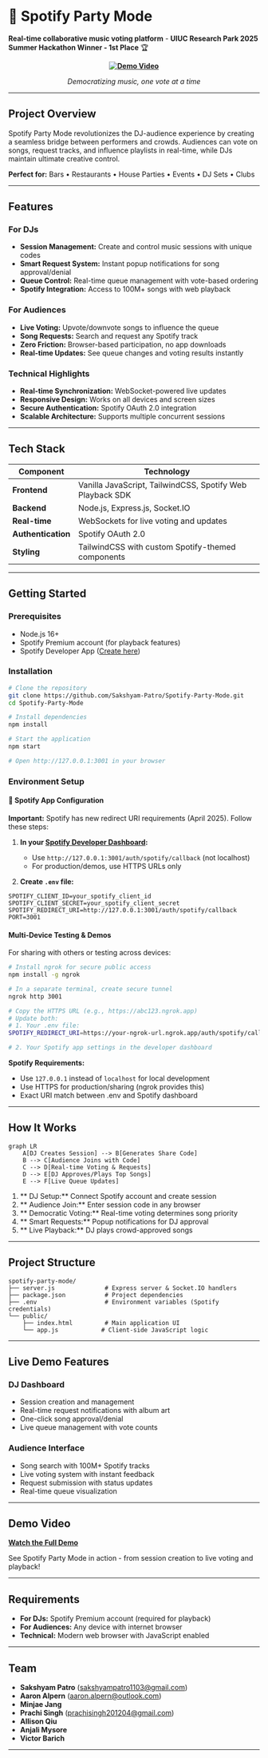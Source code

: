# 🎵 Spotify Party Mode

**Real-time collaborative music voting platform** - **UIUC Research Park 2025 Summer Hackathon Winner - 1st Place** 🏆

<div align="center">

**[![Demo Video](https://img.youtube.com/vi/FOzD3VdYtFc/maxresdefault.jpg)](https://www.youtube.com/watch?v=FOzD3VdYtFc)**

*Democratizing music, one vote at a time*

</div>

---

## Project Overview

Spotify Party Mode revolutionizes the DJ-audience experience by creating a seamless bridge between performers and crowds. Audiences can vote on songs, request tracks, and influence playlists in real-time, while DJs maintain ultimate creative control.

**Perfect for:** Bars • Restaurants • House Parties • Events • DJ Sets • Clubs

---

## Features

### For DJs
- **Session Management:** Create and control music sessions with unique codes
- **Smart Request System:** Instant popup notifications for song approval/denial
- **Queue Control:** Real-time queue management with vote-based ordering
- **Spotify Integration:** Access to 100M+ songs with web playback

### For Audiences  
- **Live Voting:** Upvote/downvote songs to influence the queue
- **Song Requests:** Search and request any Spotify track
- **Zero Friction:** Browser-based participation, no app downloads
- **Real-time Updates:** See queue changes and voting results instantly

### Technical Highlights
- **Real-time Synchronization:** WebSocket-powered live updates
- **Responsive Design:** Works on all devices and screen sizes
- **Secure Authentication:** Spotify OAuth 2.0 integration
- **Scalable Architecture:** Supports multiple concurrent sessions

---

## Tech Stack

| Component | Technology |
|-----------|------------|
| **Frontend** | Vanilla JavaScript, TailwindCSS, Spotify Web Playback SDK |
| **Backend** | Node.js, Express.js, Socket.IO |
| **Real-time** | WebSockets for live voting and updates |
| **Authentication** | Spotify OAuth 2.0 |
| **Styling** | TailwindCSS with custom Spotify-themed components |

---

## Getting Started

### Prerequisites
- Node.js 16+
- Spotify Premium account (for playback features)
- Spotify Developer App ([Create here](https://developer.spotify.com/dashboard))

### Installation

```bash
# Clone the repository
git clone https://github.com/Sakshyam-Patro/Spotify-Party-Mode.git
cd Spotify-Party-Mode

# Install dependencies
npm install

# Start the application
npm start

# Open http://127.0.0.1:3001 in your browser
```

### Environment Setup

#### 🔧 Spotify App Configuration

**Important:** Spotify has new redirect URI requirements (April 2025). Follow these steps:

1. **In your [Spotify Developer Dashboard](https://developer.spotify.com/dashboard):**
   - Use `http://127.0.0.1:3001/auth/spotify/callback` (not localhost)
   - For production/demos, use HTTPS URLs only

2. **Create `.env` file:**

```env
SPOTIFY_CLIENT_ID=your_spotify_client_id
SPOTIFY_CLIENT_SECRET=your_spotify_client_secret
SPOTIFY_REDIRECT_URI=http://127.0.0.1:3001/auth/spotify/callback
PORT=3001
```

#### Multi-Device Testing & Demos

For sharing with others or testing across devices:

```bash
# Install ngrok for secure public access
npm install -g ngrok

# In a separate terminal, create secure tunnel
ngrok http 3001

# Copy the HTTPS URL (e.g., https://abc123.ngrok.app)
# Update both:
# 1. Your .env file:
SPOTIFY_REDIRECT_URI=https://your-ngrok-url.ngrok.app/auth/spotify/callback

# 2. Your Spotify app settings in the developer dashboard
```

**Spotify Requirements:**
- Use `127.0.0.1` instead of `localhost` for local development
- Use HTTPS for production/sharing (ngrok provides this)
- Exact URI match between .env and Spotify dashboard

---

## How It Works

```mermaid
graph LR
    A[DJ Creates Session] --> B[Generates Share Code]
    B --> C[Audience Joins with Code]
    C --> D[Real-time Voting & Requests]
    D --> E[DJ Approves/Plays Top Songs]
    E --> F[Live Queue Updates]
```

1. ** DJ Setup:** Connect Spotify account and create session
2. ** Audience Join:** Enter session code in any browser
3. ** Democratic Voting:** Real-time voting determines song priority
4. ** Smart Requests:** Popup notifications for DJ approval
5. ** Live Playback:** DJ plays crowd-approved songs

---

## Project Structure

```
spotify-party-mode/
├── server.js              # Express server & Socket.IO handlers
├── package.json           # Project dependencies
├── .env                   # Environment variables (Spotify credentials)
└── public/
    ├── index.html         # Main application UI
    └── app.js            # Client-side JavaScript logic
```

---

## Live Demo Features

### DJ Dashboard
- Session creation and management
- Real-time request notifications with album art
- One-click song approval/denial
- Live queue management with vote counts

### Audience Interface  
- Song search with 100M+ Spotify tracks
- Live voting system with instant feedback
- Request submission with status updates
- Real-time queue visualization

---

## Demo Video

**[ Watch the Full Demo](https://www.youtube.com/watch?v=FOzD3VdYtFc)**

See Spotify Party Mode in action - from session creation to live voting and playback!

---

## Requirements

- **For DJs:** Spotify Premium account (required for playback)
- **For Audiences:** Any device with internet browser
- **Technical:** Modern web browser with JavaScript enabled

---

## Team

- **Sakshyam Patro** (sakshyampatro1103@gmail.com)
- **Aaron Alpern** (aaron.alpern@outlook.com)
- **Minjae Jang**
- **Prachi Singh** (prachisingh201204@gmail.com)
- **Allison Qiu**
- **Anjali Mysore**
- **Victor Barich**

---
